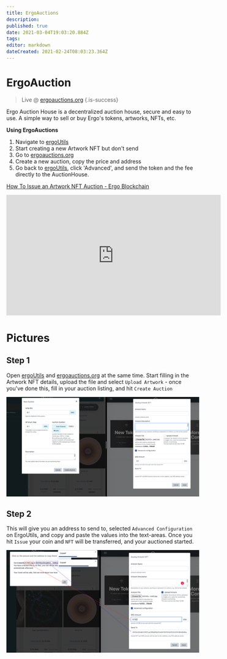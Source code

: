 ```yaml
---
title: ErgoAuctions
description: 
published: true
date: 2021-03-04T19:03:20.884Z
tags: 
editor: markdown
dateCreated: 2021-02-24T08:03:23.364Z
---
```


# ErgoAuction
> Live @ [ergoauctions.org](http://ergoauctions.org)
{.is-success}


Ergo Auction House is a decentralized auction house, secure and easy to use. A simple way to sell or buy Ergo's tokens, artworks, NFTs, etc.

**Using ErgoAuctions**
1. Navigate to [ergoUtils](https://ergoutils.org/)
2. Start creating a new Artwork NFT but don't send
3. Go to [ergoauctions.org](http://ergoauctions.org)
4. Create a new auction, copy the price and address
5. Go back to  [ergoUtils](https://ergoutils.org/), click 'Advanced', and send the token and the fee directly to the AuctionHouse. 


[How To Issue an Artwork NFT Auction - Ergo Blockchain](https://www.youtube.com/watch?v=OAHFHrHq3Oc&feature=emb_title)
<iframe width="560" height="315" src="https://www.youtube.com/embed/OAHFHrHq3Oc" frameborder="0" allow="accelerometer; autoplay; clipboard-write; encrypted-media; gyroscope; picture-in-picture" allowfullscreen></iframe>

# Pictures

## Step 1

Open [ergoUtils](https://ergoutils.org/) and [ergoauctions.org](http://ergoauctions.org) at the same time. Start filling in the Artwork NFT details, upload the file and select `Upload Artwork` - once you've done this, fill in your auction listing, and hit `Create Auction`

![screenshot_2021-03-04_at_18.58.27.png](/screenshot_2021-03-04_at_18.58.27.png)

## Step 2

This will give you an address to send to, selected `Advanced Configuration` on ErgoUtils, and copy and paste the values into the text-areas. Once you hit `Issue` your coin and `NFT` will be transferred, and your auctioned started. 


![screenshot_2021-03-04_at_19.01.08.png](/screenshot_2021-03-04_at_19.01.08.png)

